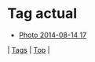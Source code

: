 <!--
title: Tag actual
date: 2020-06-28T15:26:59.808Z
tags:
-->
# Tag actual

 * [Photo 2014-08-14 17](94736099227.md)

| [Tags](tags.md) | [Top](index.md) |
